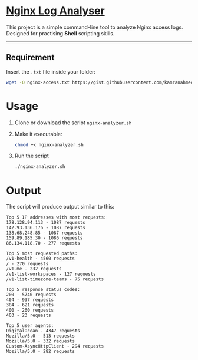 # [Nginx Log Analyser](https://roadmap.sh/projects/nginx-log-analyser)

This project is a simple command-line tool to analyze Nginx access logs.  
Designed for practising **Shell** scripting skills.

---

## Requirement

Insert the `.txt` file inside your folder:

```bash
wget -O nginx-access.txt https://gist.githubusercontent.com/kamranahmedse/e66c3b9ea89a1a030d3b739eeeef22d0/raw/77fb3ac837a73c4f0206e78a236d885590b7ae35/nginx-access.log
```

# Usage

1. Clone or download the script `nginx-analyzer.sh`

2. Make it executable:

	```bash
	chmod +x nginx-analyzer.sh 
	```

3. Run the script

	```bash
	./nginx-analyzer.sh
	```

# Output

The script will produce output similar to this:

```
Top 5 IP addresses with most requests:
178.128.94.113 - 1087 requests
142.93.136.176 - 1087 requests
138.68.248.85 - 1087 requests
159.89.185.30 - 1086 requests
86.134.118.70 - 277 requests

Top 5 most requested paths:
/v1-health - 4560 requests
/ - 270 requests
/v1-me - 232 requests
/v1-list-workspaces - 127 requests
/v1-list-timezone-teams - 75 requests

Top 5 response status codes:
200 - 5740 requests
404 - 937 requests
304 - 621 requests
400 - 260 requests
403 - 23 requests

Top 5 user agents:
DigitalOcean - 4347 requests
Mozilla/5.0 - 513 requests
Mozilla/5.0 - 332 requests
Custom-AsyncHttpClient - 294 requests
Mozilla/5.0 - 282 requests
```
